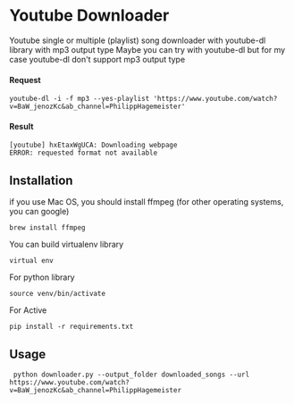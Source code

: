 # Youtube Downloader
Youtube single or multiple (playlist) song downloader with youtube-dl library with mp3 output type
Maybe you can try with youtube-dl but for my case youtube-dl don't support mp3 output type
#### Request
```
youtube-dl -i -f mp3 --yes-playlist 'https://www.youtube.com/watch?v=BaW_jenozKc&ab_channel=PhilippHagemeister'
```
#### Result
```
[youtube] hxEtaxWgUCA: Downloading webpage
ERROR: requested format not available
```
## Installation
if you use Mac OS, you should install ffmpeg (for other operating systems, you can google)

```
brew install ffmpeg
```

You can build virtualenv library
```
virtual env
```
For python library
```
source venv/bin/activate
```
For Active
```
pip install -r requirements.txt 
```
## Usage
```
 python downloader.py --output_folder downloaded_songs --url https://www.youtube.com/watch?v=BaW_jenozKc&ab_channel=PhilippHagemeister
```

